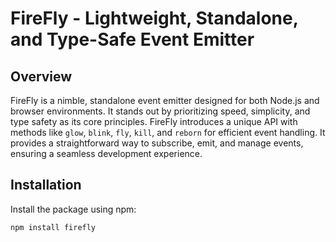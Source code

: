 # FireFly - Lightweight, Standalone, and Type-Safe Event Emitter

## Overview

FireFly is a nimble, standalone event emitter designed for both Node.js and browser environments. It stands out by prioritizing speed, simplicity, and type safety as its core principles. FireFly introduces a unique API with methods like `glow`, `blink`, `fly`, `kill`, and `reborn` for efficient event handling. It provides a straightforward way to subscribe, emit, and manage events, ensuring a seamless development experience.

## Installation

Install the package using npm:

```bash
npm install firefly
```
